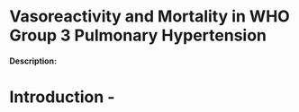 # Vasoreactivity and Mortality in WHO Group 3 Pulmonary Hypertension
#### Description:
# Introduction - 
## 
